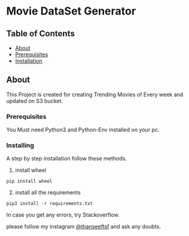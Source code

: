 # Movie DataSet Generator 

## Table of Contents

- [About](#about)
- [Prerequisites](#prerequisites)
- [Installation](#installing)

## About <a name = "about"></a>

This Project is created for creating Trending Movies of Every week and updated on S3 bucket.

### Prerequisites <a name = "prerequisites"></a>

You Must need Python3 and Python-Env installed on your pc.

### Installing <a name = "installing"></a>

A step by step installation follow these methods.

1. install wheel

```
pip install wheel
```

2. install all the requirements

```
pip3 install -r requirements.txt
```

In case you get any errors, try Stackoverflow.

please follow my instagram [@thanseeftsf](https://www.instagram.com/thanseeftsf/) and ask any doubts.